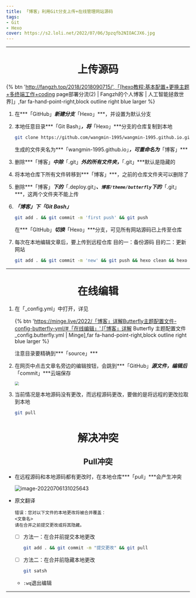 ```yaml
---
title: 「博客」利用Git分支上传+在线管理网站源码
tags: 
- Git
- Hexo
cover: https://s2.loli.net/2022/07/06/3pzqfb2NIOACJX6.jpg
---
```




---

# <center>上传源码

{% btn 'http://fangzh.top/2018/2018090715/',「[hexo教程:基本配置+更换主题+多终端工作+coding page部署分流(2) | Fangzh的个人博客 | 人工智能拯救世界]」,far fa-hand-point-right,block outline right blue larger %}

1. 在***「GitHub」***新建分支***「Hexo」***，并设置为默认分支

2. 本地任意目录***「Git Bash」***，将***「Hexo」***分支的仓库复制到本地

   ~~~bash
   git clone https://github.com/wangmin-1995/wangmin-1995.github.io.git
   ~~~

   生成的文件夹名为***「wangmin-1995.github.io」***，可重命名为***「博客」***

3. 删除***「博客」***中除***「.git」***外的所有文件夹，***「.git」***默认是隐藏的

4. 将本地仓库下所有文件转移到***「博客」***，之前的仓库文件夹可以删除了

5. 删除***「博客」***下的***「.deploy.git」***、`博客/theme/butterfly`下的***「.git」***，这两个文件夹不能上传

6. ***「博客」***下***「Git Bash」***

   ~~~bash
   git add . && git commit -m 'first push' && git push
   ~~~

   在***「GItHub」***切换***「Hexo」***分支，可见所有网站源码已上传至仓库

7. 每次在本地编辑文章后，要上传到远程仓库
   目的一：备份源码
   目的二：更新网站
   ~~~bash
   git add . && git commit -m 'new' && git push && hexo clean && hexo g && hexo d
   ~~~

---

# <center>在线编辑

1. 在「_config.yml」中打开，详见

   {% btn 'https://minge.live/2022/「博客」详解Butterfly主题配置文件-config-butterfly-yml/#「在线编辑」',[「博客」详解 Butterfly 主题配置文件_config.butterfly.yml | Minge],far fa-hand-point-right,block outline right blue larger %}

   注意目录要精确到***「source」***

2. 在网页中点击文章名旁边的编辑按钮，会跳到***「GitHub」***源文件，编辑后***「commit」***云端保存

   <img src="https://s2.loli.net/2022/07/06/uiewjN4Rq6H2TyM.png" style="zoom:67%;" />

3. 当前情况是本地源码没有更改，而远程源码更改，要做的是将远程的更改拉取到本地

   ~~~bash
   git pull
   ~~~

# <center>解决冲突

## <center>Pull冲突

- 在远程源码和本地源码都有更改时，在本地仓库***「pull」***会产生冲突

  <img src="https://s2.loli.net/2022/07/06/AGW9YeR3XwTQLrt.png" alt="image-20220706131025643"  />

- 原文翻译

  ~~~
  错误：您对以下文件的本地更改将被合并覆盖：
  <文章名>
  请在合并之前提交更改或将其隐藏。
  ~~~

  - [ ] 方法一：在合并前提交本地更改

    ~~~bash
    git add . && git commit -m "提交更改" && git pull
    ~~~

  - [ ] 方法二：在合并前隐藏本地更改

    ~~~bash
    git satsh
    ~~~
     
  - `:wq`退出编辑

---
